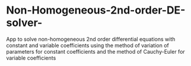 # Non-Homogeneous-2nd-order-DE-solver-
App to solve non-homogeneous 2nd order differential equations  with constant and variable coefficients  using the method of variation of parameters for constant coefficients and the method of  Cauchy-Euler for variable coefficients
